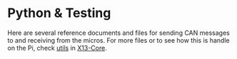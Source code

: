 # Python & Testing

Here are several reference documents and files for sending CAN messages to
and receiving from the micros. For more files or to see how this is handle
on the Pi, check [utils](https://github.com/purduerov/X13-Core/tree/development/ros/src/utils/src)
in [X13-Core](https://github.com/purduerov/X13-Core).
